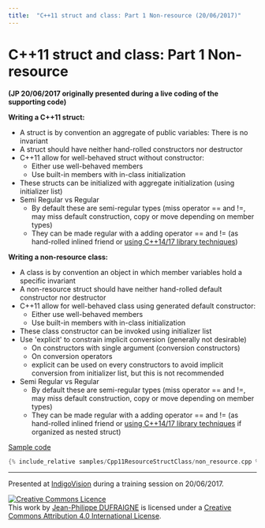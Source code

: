 ```yaml
---
title:  "C++11 struct and class: Part 1 Non-resource (20/06/2017)"
---
```


# C++11 struct and class: Part 1 Non-resource
**(JP 20/06/2017 originally presented during a live coding of the supporting code)**

**Writing a C++11 struct:**
* A struct is by convention an aggregate of public variables: There is no invariant
* A struct should have neither hand-rolled constructors nor destructor
* C++11 allow for well-behaved struct without constructor:
  * Either use well-behaved members
  * Use built-in members with in-class initialization
* These structs can be initialized with aggregate initialization (using initializer list)
* Semi Regular vs Regular
  * By default these are semi-regular types (miss operator == and !=, may miss default construction, copy or move depending on member types)
  * They can be made regular with a adding operator == and != (as hand-rolled inlined friend or [using C++14/17 library techniques](https://github.com/apolukhin/magic_get))


**Writing a non-resource class:**
* A class is by convention an object in which member variables hold a specific invariant
* A non-resource struct should have neither hand-rolled default constructor nor destructor
* C++11 allow for well-behaved class using generated default constructor:
  * Either use well-behaved members
  * Use built-in members with in-class initialization
* These class constructor can be invoked using initializer list
* Use 'explicit' to constrain implicit conversion (generally not desirable)
  * On constructors with single argument (conversion constructors)
  * On conversion operators
  * explicit can be used on every constructors to avoid implicit conversion from initializer list, but this is not recommended
* Semi Regular vs Regular
  * By default these are semi-regular types (miss operator == and !=, may miss default construction, copy or move depending on member types)
  * They can be made regular with a adding operator == and != (as hand-rolled inlined friend or [using C++14/17 library techniques](https://github.com/apolukhin/magic_get) if organized as nested struct)


[Sample code](https://github.com/jeanphilippeD/training/tree/master/docs/_posts/samples/Cpp11ResourceStructClass)
```c++
{% include_relative samples/Cpp11ResourceStructClass/non_resource.cpp %}
```


-----
Presented at [IndigoVision](https://www.indigovision.com) during a training session on 20/06/2017.

<a rel="license" href="http://creativecommons.org/licenses/by/4.0/"><img alt="Creative Commons Licence" style="border-width:0" src="https://i.creativecommons.org/l/by/4.0/88x31.png" /></a><br />This <span xmlns:dct="http://purl.org/dc/terms/" href="http://purl.org/dc/dcmitype/Text" rel="dct:type">work</span> by <a xmlns:cc="http://creativecommons.org/ns#" href="https://jeanphilipped.github.io/training/" property="cc:attributionName" rel="cc:attributionURL">Jean-Philippe DUFRAIGNE</a> is licensed under a <a rel="license" href="http://creativecommons.org/licenses/by/4.0/">Creative Commons Attribution 4.0 International License</a>.
